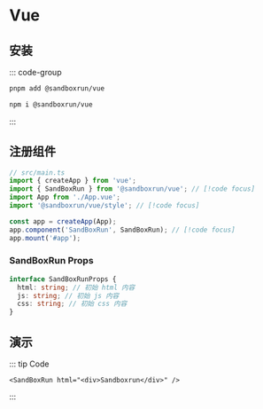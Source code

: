 # Vue

## 安装

::: code-group

```bash [pnpm]
pnpm add @sandboxrun/vue
```

```bash [npm]
npm i @sandboxrun/vue
```

:::

## 注册组件

```ts
// src/main.ts
import { createApp } from 'vue';
import { SandBoxRun } from '@sandboxrun/vue'; // [!code focus]
import App from './App.vue';
import '@sandboxrun/vue/style'; // [!code focus]

const app = createApp(App);
app.component('SandBoxRun', SandBoxRun); // [!code focus]
app.mount('#app');
```

### SandBoxRun Props

```ts
interface SandBoxRunProps {
  html: string; // 初始 html 内容
  js: string; // 初始 js 内容
  css: string; // 初始 css 内容
}
```

## 演示

::: tip Code

```vue
<SandBoxRun html="<div>Sandboxrun</div>" />
```

:::

<SandBoxRun html="<div>Sandboxrun</div>" />
